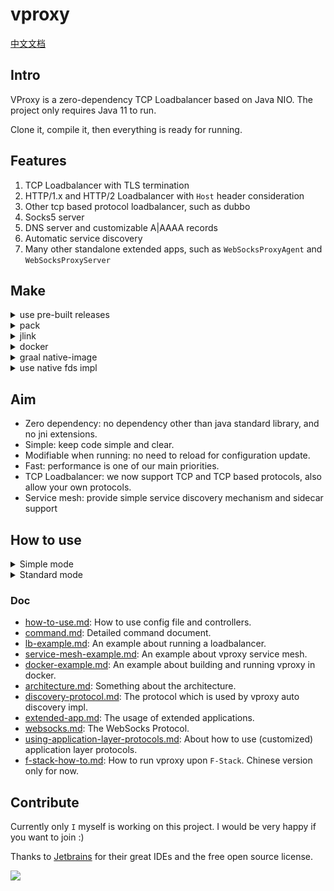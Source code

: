 # vproxy

[中文文档](https://github.com/wkgcass/vproxy/blob/master/README_ZH.md)

## Intro

VProxy is a zero-dependency TCP Loadbalancer based on Java NIO. The project only requires Java 11 to run.

Clone it, compile it, then everything is ready for running.

## Features

1. TCP Loadbalancer with TLS termination
2. HTTP/1.x and HTTP/2 Loadbalancer with `Host` header consideration
3. Other tcp based protocol loadbalancer, such as dubbo
4. Socks5 server
5. DNS server and customizable A|AAAA records
6. Automatic service discovery
7. Many other standalone extended apps, such as `WebSocksProxyAgent` and `WebSocksProxyServer`

## Make

<details><summary>use pre-built releases</summary>

See the [release page](https://github.com/wkgcass/vproxy/releases).

#### For linux

Use the latest `vproxy-linux` in release page.

Or

Use the jlink built runtime [here](https://github.com/wkgcass/vproxy/releases/download/1.0.0-BETA-5/vproxy-runtime-linux.tar.gz).

#### For macos

Use the latest `vproxy-macos` in release page.

#### For windows

Java runtime can be found [here](https://adoptopenjdk.net/?variant=openjdk11&jvmVariant=hotspot).

#### For musl

Use the jlink built runtime [here](https://github.com/wkgcass/vproxy/releases/download/1.0.0-BETA-5/vproxy-runtime-musl.tar.gz).

>NOTE: the runtime is in beta state.

</details>

<details><summary>pack</summary>

```
./gradlew clean jar
java -jar build/libs/vproxy.jar -Deploy=HelloWorld
```

</details>

<details><summary>jlink</summary>

```
./gradlew clean jlink
./build/image/bin/vproxy -Deploy=HelloWorld
```

</details>

<details><summary>docker</summary>

```
docker build --no-cache -t vproxy:latest https://raw.githubusercontent.com/wkgcass/vproxy/master/docker/Dockerfile
docker run --rm vproxy -Deploy=HelloWorld
```

</details>

<details><summary>graal native-image</summary>

```
./gradlew clean jar
native-image -jar build/libs/vproxy.jar --enable-all-security-services --no-fallback --no-server vproxy
./vproxy -Deploy=HelloWorld
```

</details>

<details><summary>use native fds impl</summary>

Only macos(bsd)/linux supported. And you might need to set the `JAVA_HOME` env variable before compiling.

```
cd ./src/main/c
./make-general.sh

cd ../../../
java -Dvfd=posix -Djava.library.path=./src/main/c -jar build/libs/vproxy.jar -Deploy=HelloWorld
```

For info about `F-Stack`, check the doc [f-stack-how-to.md](https://github.com/wkgcass/vproxy/blob/master/doc_zh/fstack-how-to.md).

</details>

## Aim

* Zero dependency: no dependency other than java standard library, and no jni extensions.
* Simple: keep code simple and clear.
* Modifiable when running: no need to reload for configuration update.
* Fast: performance is one of our main priorities.
* TCP Loadbalancer: we now support TCP and TCP based protocols, also allow your own protocols.
* Service mesh: provide simple service discovery mechanism and sidecar support

## How to use

<details><summary>Simple mode</summary>

You can start a simple loadbalancer in one command:

```
java -Deploy=Simple -jar vproxy.jar \  
                bind {port} \
                backend {host1:port1,host2:port2} \
                [ssl {path of cert1,cert2} {path of key} \]
                [protocol {...} \]
```

Use `help` to view the parameters.

</details>

<details><summary>Standard mode</summary>

See docs for help.  
Questions about implementation detail are also welcome (in issues).

</details>

### Doc

* [how-to-use.md](https://github.com/wkgcass/vproxy/blob/master/doc/how-to-use.md): How to use config file and controllers.
* [command.md](https://github.com/wkgcass/vproxy/blob/master/doc/command.md): Detailed command document.
* [lb-example.md](https://github.com/wkgcass/vproxy/blob/master/doc/lb-example.md): An example about running a loadbalancer.
* [service-mesh-example.md](https://github.com/wkgcass/vproxy/blob/master/doc/service-mesh-example.md): An example about vproxy service mesh.
* [docker-example.md](https://github.com/wkgcass/vproxy/blob/master/doc/docker-example.md): An example about building and running vproxy in docker.
* [architecture.md](https://github.com/wkgcass/vproxy/blob/master/doc/architecture.md): Something about the architecture.
* [discovery-protocol.md](https://github.com/wkgcass/vproxy/blob/master/doc/discovery-protocol.md): The protocol which is used by vproxy auto discovery impl.
* [extended-app.md](https://github.com/wkgcass/vproxy/blob/master/doc/extended-app.md): The usage of extended applications.
* [websocks.md](https://github.com/wkgcass/vproxy/blob/master/doc/websocks.md): The WebSocks Protocol.
* [using-application-layer-protocols.md](https://github.com/wkgcass/vproxy/blob/master/doc/using-application-layer-protocols.md): About how to use (customized) application layer protocols.
* [f-stack-how-to.md](https://github.com/wkgcass/vproxy/blob/master/doc_zh/f-stack-how-to.md): How to run vproxy upon `F-Stack`. Chinese version only for now.

## Contribute

Currently only `I` myself is working on this project. I would be very happy if you want to join :)

Thanks to [Jetbrains](https://www.jetbrains.com/?from=vproxy) for their great IDEs and the free open source license.

![](https://raw.githubusercontent.com/wkgcass/vproxy/master/doc/jetbrains.png)
